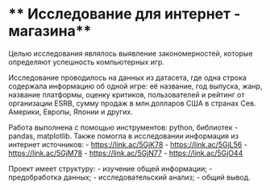# ** Исследование для интернет - магазина** 

Целью исследования являлось выявление закономерностей, которые определяют успешность компьютерных игр.

Исследование проводилось на данных из датасета, где одна строка содержала информацию об одной игре: её название, год выпуска, жанр, название платформы, оценку критиков, пользователей и рейтинг от организации ESRB, сумму продаж в млн.долларов США в странах Сев. Америки, Европы, Японии и других.

Работа выполнена с помощью инструментов: python, библиотек - pandas, matplotlib.
Также помогла в исследовании информация из интернет источников:
	- https://link.ac/5GjK78
	- https://link.ac/5GjL56
	- https://link.ac/5GjM78
	- https://link.ac/5GjN77
	- https://link.ac/5GjO44

Проект имеет структуру:
	- изучение общей информации;
	- предобработка данных;
	- исследовательский анализ;
	- общий вывод.
